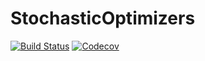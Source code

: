 # StochasticOptimizers

[![Build Status](https://travis-ci.com/Happy-Diode/StochasticOptimizers.jl.svg?branch=master)](https://travis-ci.com/Happy-Diode/StochasticOptimizers.jl)
[![Codecov](https://codecov.io/gh/Happy-Diode/StochasticOptimizers.jl/branch/master/graph/badge.svg)](https://codecov.io/gh/Happy-Diode/StochasticOptimizers.jl)
